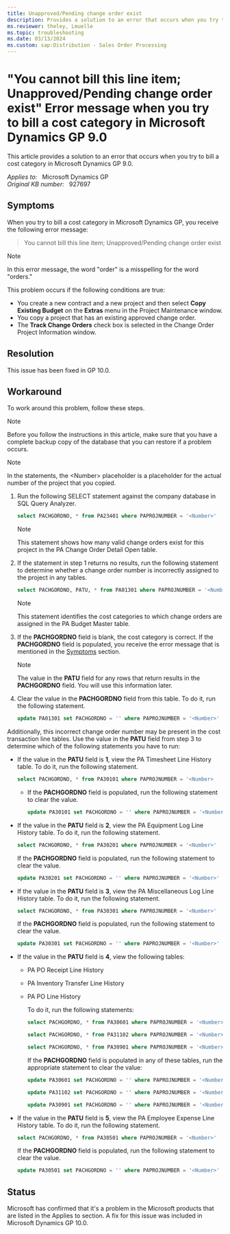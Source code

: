 ```yaml
---
title: Unapproved/Pending change order exist
description: Provides a solution to an error that occurs when you try to bill a cost category in Microsoft Dynamics GP 9.0.
ms.reviewer: theley, Lmuelle
ms.topic: troubleshooting
ms.date: 03/13/2024
ms.custom: sap:Distribution - Sales Order Processing
---
```

# "You cannot bill this line item; Unapproved/Pending change order exist" Error message when you try to bill a cost category in Microsoft Dynamics GP 9.0

This article provides a solution to an error that occurs when you try to bill a cost category in Microsoft Dynamics GP 9.0.

_Applies to:_ &nbsp; Microsoft Dynamics GP  
_Original KB number:_ &nbsp; 927697

## Symptoms

When you try to bill a cost category in Microsoft Dynamics GP, you receive the following error message:
> You cannot bill this line item; Unapproved/Pending change order exist

> [!NOTE]
> In this error message, the word "order" is a misspelling for the word "orders."

This problem occurs if the following conditions are true:

- You create a new contract and a new project and then select **Copy Existing Budget** on the **Extras** menu in the Project Maintenance window.
- You copy a project that has an existing approved change order.
- The **Track Change Orders** check box is selected in the Change Order Project Information window.

## Resolution

This issue has been fixed in GP 10.0.

## Workaround

To work around this problem, follow these steps.

> [!NOTE]
> Before you follow the instructions in this article, make sure that you have a complete backup copy of the database that you can restore if a problem occurs.

> [!NOTE]
> In the statements, the \<Number> placeholder is a placeholder for the actual number of the project that you copied.

1. Run the following SELECT statement against the company database in SQL Query Analyzer.

    ```sql
    select PACHGORDNO, * from PA23401 where PAPROJNUMBER = '<Number>'
    ```

    > [!NOTE]
    > This statement shows how many valid change orders exist for this project in the PA Change Order Detail Open table.

2. If the statement in step 1 returns no results, run the following statement to determine whether a change order number is incorrectly assigned to the project in any tables.

    ```sql
    select PACHGORDNO, PATU, * from PA01301 where PAPROJNUMBER = '<Number>'
    ```

    > [!NOTE]
    > This statement identifies the cost categories to which change orders are assigned in the PA Budget Master table.
3. If the **PACHGORDNO** field is blank, the cost category is correct. If the **PACHGORDNO** field is populated, you receive the error message that is mentioned in the [Symptoms](#symptoms) section.
    > [!NOTE]
    > The value in the **PATU** field for any rows that return results in the **PACHGORDNO** field. You will use this information later.
4. Clear the value in the **PACHGORDNO** field from this table. To do it, run the following statement.

    ```sql
    update PA01301 set PACHGORDNO = '' where PAPROJNUMBER = '<Number>'
    ```

Additionally, this incorrect change order number may be present in the cost transaction line tables. Use the value in the **PATU** field from step 3 to determine which of the following statements you have to run:

- If the value in the **PATU** field is **1**, view the PA Timesheet Line History table. To do it, run the following statement.

    ```sql
    select PACHGORDNO, * from PA30101 where PAPROJNUMBER = '<Number>
    ```

  - If the **PACHGORDNO** field is populated, run the following statement to clear the value.
  
      ```sql
      update PA30101 set PACHGORDNO = '' where PAPROJNUMBER = '<Number>'
      ```

- If the value in the **PATU** field is **2**, view the PA Equipment Log Line History table. To do it, run the following statement.

    ```sql
    select PACHGORDNO, * from PA30201 where PAPROJNUMBER = '<Number>'
    ```

    If the **PACHGORDNO** field is populated, run the following statement to clear the value.

    ```sql
    update PA30201 set PACHGORDNO = '' where PAPROJNUMBER = '<Number>'
    ```

- If the value in the **PATU** field is **3**, view the PA Miscellaneous Log Line History table. To do it, run the following statement.

    ```sql
    select PACHGORDNO, * from PA30301 where PAPROJNUMBER = '<Number>'
    ```

    If the **PACHGORDNO** field is populated, run the following statement to clear the value.

    ```sql
    update PA30301 set PACHGORDNO = '' where PAPROJNUMBER = '<Number>'
    ```

- If the value in the **PATU** field is **4**, view the following tables:

  - PA PO Receipt Line History
  - PA Inventory Transfer Line History
  - PA PO Line History

    To do it, run the following statements:

    ```sql
    select PACHGORDNO, * from PA30601 where PAPROJNUMBER = '<Number>'
    ```

    ```sql
    select PACHGORDNO, * from PA31102 where PAPROJNUMBER = '<Number>'
    ```

    ```sql
    select PACHGORDNO, * from PA30901 where PAPROJNUMBER = '<Number>'
    ```

    If the **PACHGORDNO** field is populated in any of these tables, run the appropriate statement to clear the value:

    ```sql
    update PA30601 set PACHGORDNO = '' where PAPROJNUMBER = '<Number>'
    ```

    ```sql
    update PA31102 set PACHGORDNO = '' where PAPROJNUMBER = '<Number>'
    ```

    ```sql
    update PA30901 set PACHGORDNO = '' where PAPROJNUMBER = '<Number>'
    ```

- If the value in the **PATU** field is **5**, view the PA Employee Expense Line History table. To do it, run the following statement.

    ```sql
    select PACHGORDNO, * from PA30501 where PAPROJNUMBER = '<Number>'
    ```

    If the **PACHGORDNO** field is populated, run the following statement to clear the value.

    ```sql
    update PA30501 set PACHGORDNO = '' where PAPROJNUMBER = '<Number>'
    ```

## Status

Microsoft has confirmed that it's a problem in the Microsoft products that are listed in the Applies to section. A fix for this issue was included in Microsoft Dynamics GP 10.0.
